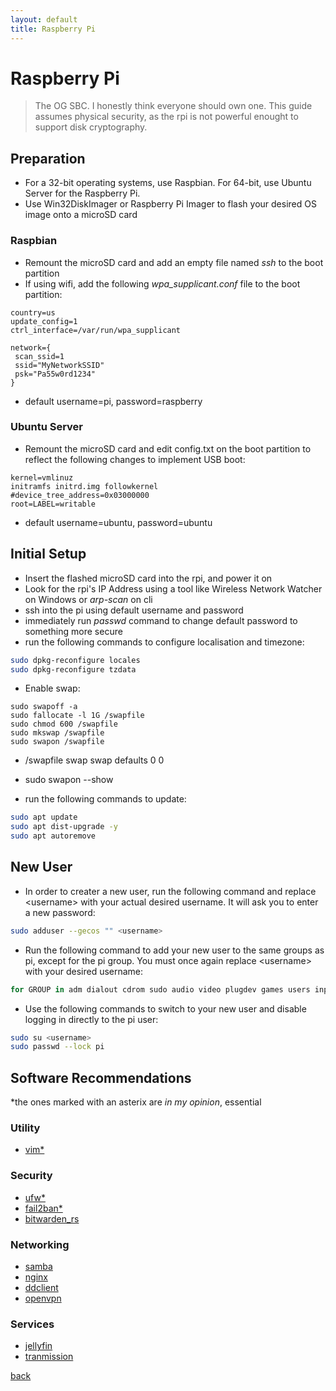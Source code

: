 ```yaml
---
layout: default
title: Raspberry Pi
---
```


# Raspberry Pi

> The OG SBC.
> I honestly think everyone should own one.
> This guide assumes physical security, as the rpi is not powerful enought to support disk cryptography.

## Preparation
*   For a 32-bit operating systems, use Raspbian. For 64-bit, use Ubuntu Server for the Raspberry Pi.
*   Use Win32DiskImager or Raspberry Pi Imager to flash your desired OS image onto a microSD card

### Raspbian
*   Remount the microSD card and add an empty file named *ssh* to the boot partition
*   If using wifi, add the following *wpa_supplicant.conf* file to the boot partition:
```
country=us
update_config=1
ctrl_interface=/var/run/wpa_supplicant

network={
 scan_ssid=1
 ssid="MyNetworkSSID"
 psk="Pa55w0rd1234"
}
```

*   default username=pi, password=raspberry

### Ubuntu Server
*   Remount the microSD card and edit config.txt on the boot partition to reflect the following changes to implement USB boot:
```
kernel=vmlinuz
initramfs initrd.img followkernel
#device_tree_address=0x03000000
root=LABEL=writable
```

*   default username=ubuntu, password=ubuntu

## Initial Setup
*   Insert the flashed microSD card into the rpi, and power it on
*   Look for the rpi's IP Address using a tool like Wireless Network Watcher on Windows or *arp-scan* on cli
*   ssh into the pi using default username and password
*   immediately run *passwd* command to change default password to something more secure
*   run the following commands to configure localisation and timezone:
```bash
sudo dpkg-reconfigure locales
sudo dpkg-reconfigure tzdata
```

*   Enable swap:
```
sudo swapoff -a
sudo fallocate -l 1G /swapfile
sudo chmod 600 /swapfile
sudo mkswap /swapfile
sudo swapon /swapfile
```

*   /swapfile swap swap defaults 0 0
*   sudo swapon --show

*   run the following commands to update:
```bash
sudo apt update
sudo apt dist-upgrade -y
sudo apt autoremove
```

## New User
*   In order to creater a new user, run the following command and replace \<username\> with your actual desired username. It will ask you to enter a new password:
```bash
sudo adduser --gecos "" <username>
```
*   Run the following command to add your new user to the same groups as pi, except for the pi group. You must once again replace \<username\> with your desired username:
```bash
for GROUP in adm dialout cdrom sudo audio video plugdev games users input netdev spi i2c gpio; do sudo adduser <username> $GROUP; done
```
*   Use the following commands to switch to your new user and disable logging in directly to the pi user:
```bash
sudo su <username>
sudo passwd --lock pi
```

## Software Recommendations
\*the ones marked with an asterix are *in my opinion*, essential
### Utility
*   [vim\*](.)
### Security
*   [ufw\*](.)
*   [fail2ban\*](.)
*   [bitwarden_rs](.)
### Networking
*   [samba](.)
*   [nginx](.)
*   [ddclient](.)
*   [openvpn](.)
### Services
*   [jellyfin](.)
*   [tranmission](.)

[back](../)
